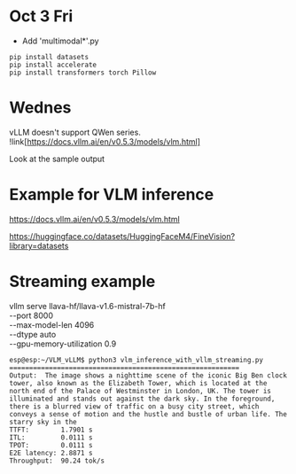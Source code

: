 # Oct 3 Fri

- Add 'multimodal*'.py

```
pip install datasets
pip install accelerate
pip install transformers torch Pillow
```




# Wednes

vLLM doesn't support QWen series.
!link[https://docs.vllm.ai/en/v0.5.3/models/vlm.html]

Look at the sample output

# Example for VLM inference


https://docs.vllm.ai/en/v0.5.3/models/vlm.html


https://huggingface.co/datasets/HuggingFaceM4/FineVision?library=datasets


# Streaming example
vllm serve llava-hf/llava-v1.6-mistral-7b-hf \
  --port 8000 \
  --max-model-len 4096 \
  --dtype auto \
  --gpu-memory-utilization 0.9 


```
esp@esp:~/VLM_vLLM$ python3 vlm_inference_with_vllm_streaming.py 
==========================================================
Output:  The image shows a nighttime scene of the iconic Big Ben clock tower, also known as the Elizabeth Tower, which is located at the north end of the Palace of Westminster in London, UK. The tower is illuminated and stands out against the dark sky. In the foreground, there is a blurred view of traffic on a busy city street, which conveys a sense of motion and the hustle and bustle of urban life. The starry sky in the
TTFT:        1.7901 s
ITL:         0.0111 s
TPOT:        0.0111 s
E2E latency: 2.8871 s
Throughput:  90.24 tok/s
```
